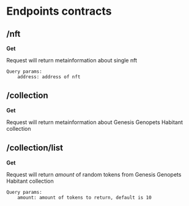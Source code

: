 # Endpoints contracts

## /nft

**Get**

Request will return metainformation about single
nft

    Query params:
        address: address of nft

## /collection

**Get**

Request will return metainformation about Genesis Genopets Habitant collection

## /collection/list

**Get**

Request will return _amount_ of random tokens from Genesis Genopets Habitant collection

    Query params:
        amount: amount of tokens to return, default is 10
